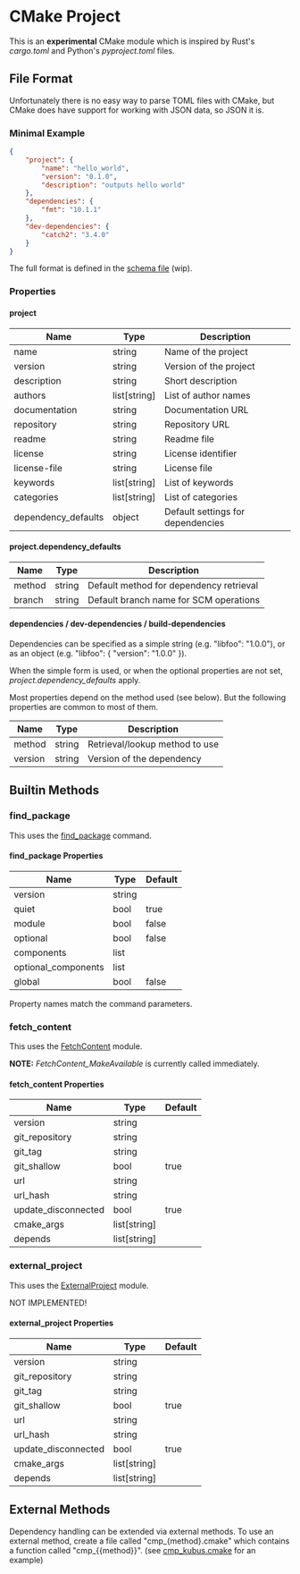 # CMake Project

This is an __experimental__ CMake module which is inspired by Rust's _cargo.toml_
and Python's _pyproject.toml_ files.

## File Format

Unfortunately there is no easy way to parse TOML files with CMake,
but CMake does have support for working with JSON data, so JSON it is.

### Minimal Example

```.json
{
    "project": {
        "name": "hello_world",
        "version": "0.1.0",
        "description": "outputs hello world"
    },
    "dependencies": {
        "fmt": "10.1.1"
    },
    "dev-dependencies": {
        "catch2": "3.4.0"
    }
}
```

The full format is defined in the [schema file][1] (wip).

### Properties

#### project

| Name                  | Type          | Description                       |
|-----                  |-----          | -----------                       |
| name                  | string        | Name of the project               |
| version               | string        | Version of the project            |
| description           | string        | Short description                 |
| authors               | list[string]  | List of author names              |
| documentation         | string        | Documentation URL                 |
| repository            | string        | Repository URL                    |
| readme                | string        | Readme file                       |
| license               | string        | License identifier                |
| license-file          | string        | License file                      |
| keywords              | list[string]  | List of keywords                  |
| categories            | list[string]  | List of categories                |
| dependency_defaults   | object        | Default settings for dependencies |

#### project.dependency_defaults

| Name    | Type    | Description                             |
|-----    |-----    |------------                             |
| method  | string  | Default method for dependency retrieval |
| branch  | string  | Default branch name for SCM operations  |

#### dependencies / dev-dependencies / build-dependencies

Dependencies can be specified as a simple string (e.g. "libfoo": "1.0.0"),
or as an object (e.g. "libfoo": { "version": "1.0.0" }).

When the simple form is used, or when the optional properties are not set,
_project.dependency_defaults_ apply.

Most properties depend on the method used (see below). But the following
properties are common to most of them.

| Name    | Type    | Description                     |
|-----    |-----    |------------                     |
| method  | string  | Retrieval/lookup method to use  |
| version | string  | Version of the dependency       |

## Builtin Methods

### find_package

This uses the [find_package][2] command.

#### find_package Properties

| Name                  | Type      | Default |
|-----                  |-----      |-------- |
| version               | string    |         |
| quiet                 | bool      | true    |
| module                | bool      | false   |
| optional              | bool      | false   |
| components            | list      |         |
| optional_components   | list      |         |
| global                | bool      | false   |

Property names match the command parameters.

### fetch_content

This uses the [FetchContent][3] module.

__NOTE:__ _FetchContent_MakeAvailable_ is currently called immediately.

#### fetch_content Properties

| Name                  | Type          | Default |
|-----                  |-----          |-------- |
| version               | string        |         |
| git_repository        | string        |         |
| git_tag               | string        |         |
| git_shallow           | bool          | true    |
| url                   | string        |         |
| url_hash              | string        |         |
| update_disconnected   | bool          | true    |
| cmake_args            | list[string]  |         |
| depends               | list[string]  |         |

### external_project

This uses the [ExternalProject][4] module.

NOT IMPLEMENTED!

#### external_project Properties

| Name                  | Type          | Default |
|-----                  |-----          |-------- |
| version               | string        |         |
| git_repository        | string        |         |
| git_tag               | string        |         |
| git_shallow           | bool          | true    |
| url                   | string        |         |
| url_hash              | string        |         |
| update_disconnected   | bool          | true    |
| cmake_args            | list[string]  |         |
| depends               | list[string]  |         |

## External Methods

Dependency handling can be extended via external methods.
To use an external method, create a file called "cmp_{method}.cmake"
which contains a function called "cmp_{{method}}".
(see [cmp_kubus.cmake][5] for an example)

<!-- References -->

[1]: schema/cmake-project.schema.json (JSON Schema)
[2]: https://cmake.org/cmake/help/latest/command/find_package.html (CMake Documentation)
[3]: https://cmake.org/cmake/help/latest/module/FetchContent.html (CMake Documentation)
[4]: https://cmake.org/cmake/help/latest/module/ExternalProject.html (CMake Documentation)
[5]: cmake/cmp_kubus.cmake (kubus_find_package)
